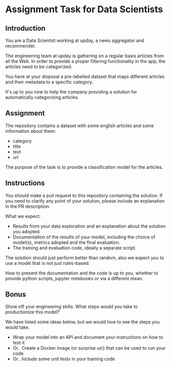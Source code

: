 # Assignment Task for Data Scientists

## Introduction
You are a Data Scientist working at upday, a news aggregator and recommender.

The engineering team at upday is gathering on a regular basis articles from all the Web. In order to provide a proper filtering functionality in the app, the articles need to be categorized.

You have at your disposal a pre-labelled dataset that maps different articles and their metadata to a specific category.

It's up to you now to help the company providing a solution for automatically categorizing articles.

## Assignment

The repository contains a dataset with some english articles and some information about them:

* category
* title
* text
* url

The purpose of the task is to provide a classification model for the articles.

## Instructions

You should make a pull request to this repository containing the solution. If you need to clarify any point of your solution, please include an explanation in the PR description.

What we expect:

* Results from your data exploration and an explanation about the solution you adopted.
* Documentation of the results of your model, including the choice of model(s), metrics adopted and the final evaluation.
* The training and evaluation code, ideally a separate script.

The solution should just perform better than random, also we expect you to use a model that is not just rules-based.

How to present the documentation and the code is up to you, whether to provide python scripts, jupyter notebooks or via a different mean. 


## Bonus

Show off your engineering skills. What steps would you take to productionize this model? 

We have listed some ideas below, but we would love to see the steps you would take. 
* Wrap your model into an API and document your instructions on how to test it
* Or.. Create a Docker image (or surprise us!) that can be used to run your code
* Or.. Include some unit tests in your training code
